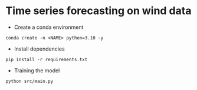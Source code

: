 # Time series forecasting on wind data

- Create a conda environment
```
conda create -n <NAME> python=3.10 -y
```
- Install dependencies
```
pip install -r requirements.txt
```
- Training the model
```
python src/main.py
```